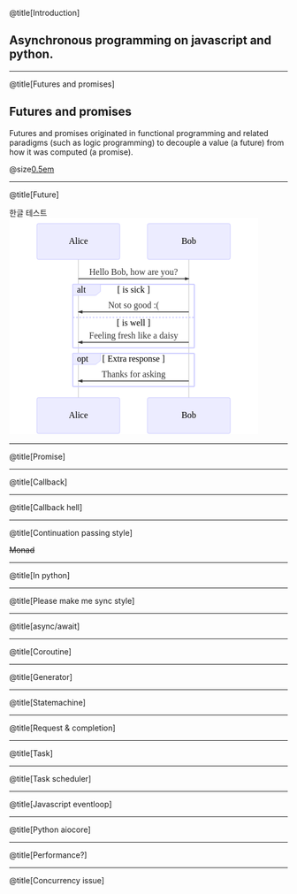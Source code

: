 @title[Introduction]
## Asynchronous programming on javascript and python.

---
@title[Futures and promises]
## Futures and promises

Futures and promises originated in functional programming and related paradigms (such as logic programming) to decouple a value (a future) from how it was computed (a promise).

@size[0.5em](https://en.wikipedia.org/wiki/Futures_and_promises)

---
@title[Future]

한글 테스트
![test](images/test.mmd.png)

---
@title[Promise]

---
@title[Callback]

---
@title[Callback hell]

---
@title[Continuation passing style]

~~Monad~~

---
@title[In python]

---
@title[Please make me sync style]

---
@title[async/await]

---
@title[Coroutine]


---
@title[Generator]

---
@title[Statemachine]

---
@title[Request & completion]

---
@title[Task]

---
@title[Task scheduler]

---
@title[Javascript eventloop]

---
@title[Python aiocore]

---
@title[Performance?]

---
@title[Concurrency issue]
